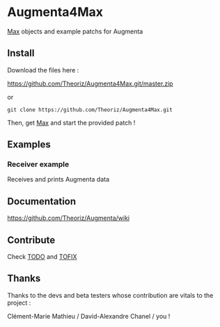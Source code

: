 # Augmenta4Max

[Max][] objects and example patchs for Augmenta

Install
-------

Download the files here :

https://github.com/Theoriz/Augmenta4Max.git/master.zip

or

```
git clone https://github.com/Theoriz/Augmenta4Max.git
```

Then, get [Max][] and start the provided patch !

Examples
--------

### Receiver example

Receives and prints Augmenta data

Documentation
-------------

https://github.com/Theoriz/Augmenta/wiki

Contribute
----------

Check [TODO](TODO.md) and [TOFIX](TOFIX.md)

Thanks
------

Thanks to the devs and beta testers whose contribution are vitals to the project :

  Clément-Marie Mathieu / David-Alexandre Chanel / you !

[Max]: https://cycling74.com/
[Théoriz studio]: http://www.theoriz.com/
